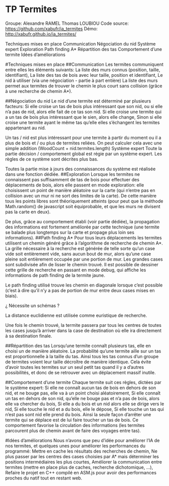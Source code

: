 TP Termites
===========
Groupe:
Alexandre RAMEL
Thomas LOUBIOU
Code source: https://github.com/xabufr/ia_termites
Démo: http://xabufr.github.io/ia_termites/


Techniques mises en place
Communication
Négociation du nid
Système expert
Exploration
Path finding A*
Répartition des tas
Comportement d’une termite
Idées d’améliorations

#Techniques mises en place
##Communication
Les termites communiquent entre elles les éléments suivants:
La liste des murs connus (position, taille, identifiant),
La liste des tas de bois avec leur taille, position et identifiant,
Le nid à utiliser (via une négociation - partie à part entière)
La liste des murs permet aux termites de trouver le chemin le plus court sans collision (grâce à une recherche de chemin A*).

##Négociation du nid
Le nid d’une termite est déterminé par plusieurs facteurs:
Si elle croise un tas de bois plus intéressant que son nid, ou si elle n’a pas de nid, alors elle fait de ce tas son nid.
Si elle croise une termite qui a un tas de bois plus intéressant que le sien, alors elle change,
Sinon si elle croise une termite ayant le même tas qu’elle elles s’échangent les termites appartenant au nid.

Un tas / nid est plus intéressant pour une termite à partir du moment ou il a plus de bois et / ou plus de termites reliées. On peut calculer cela avec une simple addition (WoodCount + nid.termites.length)
Système expert
Toute la partie décision / comportement global est régie par un système expert. Les règles de ce système sont décrites plus bas.

Toutes la partie mise à jours des connaissances du système est réalisée dans une fonction dédiée.
##Exploration
Lorsque les termites ne connaissent pas suffisamment de tas de bois pour effectuer des déplacements de bois, alors elle passent en mode exploration: elle choisissent un point de manière aléatoire sur la carte (qui n’entre pas en collision avec un mur ni ne sort des limites de la carte).
De cette manière tous les points libres sont théoriquement atteints (pour peut que la méthode Math.random() de javascript soit équiprobable, et que les murs ne divisent pas la carte en deux).

De plus, grâce au comportement établi (voir partie dédiée), la propagation des informations est fortement améliorée par cette technique (une termite se balade plus longtemps sur la carte et propage plus loin ses informations).
##Path finding A*
Pour tous leurs déplacements les termites utilisent un chemin généré grâce à l’algorithme de recherche de chemin A*.
La grille nécessaire à la recherche est générée de telle sorte qu’un case vide soit entièrement vide, sans aucun bout de mur, alors qu’une case pleine soit entièrement occupée par une portion de mur.
Les grandes cases sont subdivisée afin de lisser le chemin trouvé.
Il est possible de dessiner cette grille de recherche en passant en mode debug, qui affiche les informations de path finding de la termite jaune.

Le path finding utilisé trouve les chemin en diagonale lorsque c’est possible (c’est à dire qu’il n’y a pas de portion de mur entre deux cases mises en biais).

¿ Nécessite un schémas ?

La distance euclidienne est utilisée comme euristique de recherche.

Une fois le chemin trouvé, la termite passera par tous les centres de toutes les cases jusqu’à arriver dans la case de destination où elle ira directement à sa destination finale.

##Répartition des tas
Lorsqu’une termite connaît plusieurs tas, elle en choisi un de manière aléatoire.
La probabilité qu’une termite aille sur un tas est proportionnelle à la taille du tas. Ainsi tous les tas connus d’un groupe de termites voient leur taille décroître de manière identique.
Cela évite d’avoir toutes les termites sur un seul petit tas quand il y a d’autres possibilités, et donc de se retrouver avec un déplacement massif inutile.

##Comportement d’une termite
Chaque termite suit ces règles, dictées par le système expert:
Si elle ne connaît aucun tas de bois en dehors de son nid, et ne bouge pas, elle va à un point choisi aléatoirement,
Si elle connaît un tas en dehors de son nid, qu’elle ne bouge pas et n’a pas de bois, alors elle va chercher du bois,
Si elle a du bois et un nid alors elle se dirige vers le nid,
Si elle touche le nid et a du bois, elle le dépose,
Si elle touche un tas qui n’est pas sont nid elle prend du bois.
Ainsi la seule façon d’arrêter une termite qui se déplace est de lui faire toucher un tas de bois. Ce comportement favorise la circulation des informations (les termites parcourent plus de chemin avant de faire des voyages entre tas).

#Idées d’améliorations
Nous n’avons que peu d’idée pour améliorer l’IA de nos termites, et quelques unes pour améliorer les performances du programmé:
Mettre en cache les résultats des recherches de chemin,
Ne plus passer par les centres des cases choisies par A* mais déterminer les positions intermédiaires les plus courtes,
Améliorer la communication entre termites (mettre en place plus de caches, recherche dichotomique, …),
Refaire le projet en C++ compilé en ASM.js pour avoir des performances proches du natif tout en restant web.

